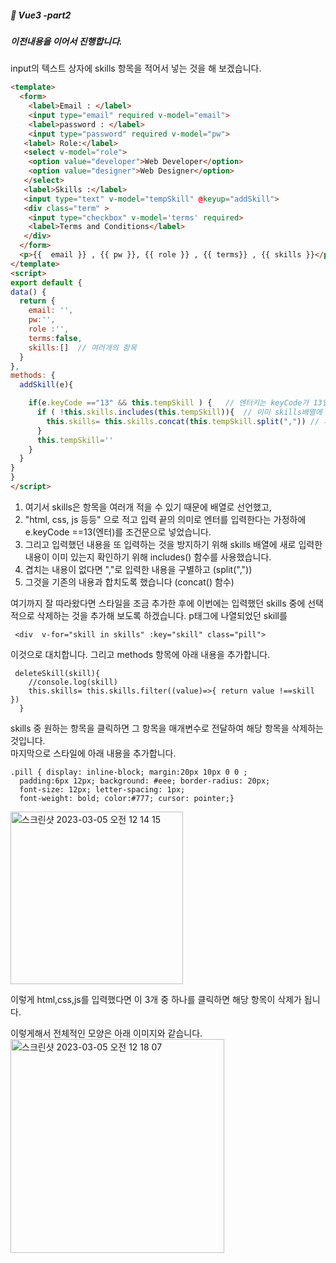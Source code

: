 ##### :cactus: Vue3 -part2

##### 이전내용을 이어서 진행합니다.
input의 텍스트 상자에 skills 항목을 적어서 넣는 것을 해 보겠습니다.  

```html
<template>
  <form>
    <label>Email : </label>
    <input type="email" required v-model="email">
    <label>password : </label>
    <input type="password" required v-model="pw">
   <label> Role:</label>
   <select v-model="role">
    <option value="developer">Web Developer</option>
    <option value="designer">Web Designer</option>
   </select>
   <label>Skills :</label>
   <input type="text" v-model="tempSkill" @keyup="addSkill">
   <div class="term" >
    <input type="checkbox" v-model='terms' required>
    <label>Terms and Conditions</label>
   </div>
  </form>
  <p>{{  email }} , {{ pw }}, {{ role }} , {{ terms}} , {{ skills }}</p> 
</template>
<script>
export default {
data() {
  return {
    email: '',
    pw:'',
    role :'',
    terms:false,
    skills:[]  // 여러개의 항목
  }
},
methods: {
  addSkill(e){

    if(e.keyCode =="13" && this.tempSkill ) {   // 엔터키는 keyCode가 13입니다
      if ( !this.skills.includes(this.tempSkill)){  // 이미 skills배열에 새로운내용이 포함되어있지 않다면
        this.skills= this.skills.concat(this.tempSkill.split(",")) // 새로 입력한 내용이 여러개일경우 구분
      }
      this.tempSkill=''
    }
  }
}
}
</script>

```   
1) 여기서 skills은  항목을 여러개 적을 수 있기 때문에 배열로 선언했고,  
2) "html, css, js 등등" 으로 적고 입력 끝의 의미로 엔터를 입력한다는 가정하에 e.keyCode ==13(엔터)를 조건문으로 넣었습니다.  
3) 그리고 입력했던 내용을 또 입력하는 것을 방지하기 위해 skills 배열에 새로 입력한 내용이 이미 있는지 확인하기 위해 includes() 함수를 사용했습니다.   
4) 겹치는 내용이 없다면 ","로 입력한 내용을 구별하고 (split(","))
5) 그것을 기존의 내용과 합치도록 했습니다 (concat() 함수)  

여기까지 잘 따라왔다면 스타일을 조금 추가한 후에 이번에는 입력했던 skills 중에 선택적으로 삭제하는 것을 추가해 보도록 하겠습니다.
p태그에 나열되었던 skill를   
```
 <div  v-for="skill in skills" :key="skill" class="pill">
```   
이것으로 대치합니다. 그리고 methods 항목에 아래 내용을 추가합니다.  
```
 deleteSkill(skill){
    //console.log(skill)
    this.skills= this.skills.filter((value)=>{ return value !==skill })
  }
```  
skills 중 원하는 항목을 클릭하면 그 항목을 매개변수로 전달하여 해당 항목을 삭제하는 것입니다.  
마지막으로 스타일에 아래 내용을 추가합니다.   
```
.pill { display: inline-block; margin:20px 10px 0 0 ;
  padding:6px 12px; background: #eee; border-radius: 20px;
  font-size: 12px; letter-spacing: 1px;
  font-weight: bold; color:#777; cursor: pointer;}
  ```   
<img width="276" alt="스크린샷 2023-03-05 오전 12 14 15" src="https://user-images.githubusercontent.com/48478079/222913996-af51947a-6e05-4b3c-90d6-cb735407ef8f.png">

이렇게 html,css,js를 입력했다면 이 3개 중 하나를 클릭하면 해당 항목이 삭제가 됩니다.  


이렇게해서 전체적인 모양은 아래 이미지와 같습니다.   
<img width="342" alt="스크린샷 2023-03-05 오전 12 18 07" src="https://user-images.githubusercontent.com/48478079/222914208-edb9bb11-dfaa-44a6-a1da-a8ef9d9c302c.png">


